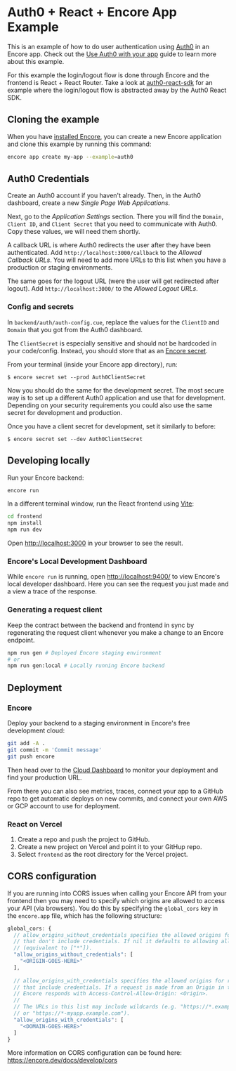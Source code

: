 # Auth0 + React + Encore App Example

This is an example of how to do user authentication using [Auth0](https://auth0.com/) in an Encore app. 
Check out the [Use Auth0 with your app](https://encore.dev/docs/how-to/auth0-auth) guide to learn more about this example.

For this example the login/logout flow is done through Encore and the frontend is React + React Router.
Take a look at [auth0-react-sdk](https://github.com/encoredev/examples/blob/main/auth0-react-sdk) for an example where the login/logout flow is abstracted away by the Auth0 React SDK.

## Cloning the example

When you have [installed Encore](https://encore.dev/docs/install), you can create a new Encore application and clone
this example by running this command:

```bash
encore app create my-app --example=auth0
```

## Auth0 Credentials

Create an Auth0 account if you haven't already. Then, in the Auth0 dashboard, create a new *Single Page Web Applications*.

Next, go to the *Application Settings* section. There you will find the `Domain`, `Client ID`, and `Client Secret` that you need to communicate with Auth0. 
Copy these values, we will need them shortly.

A callback URL is where Auth0 redirects the user after they have been authenticated. 
Add `http://localhost:3000/callback` to the *Allowed Callback URLs*. 
You will need to add more URLs to this list when you have a production or staging environments. 

The same goes for the logout URL (were the user will get redirected after logout). Add `http://localhost:3000/` to the *Allowed Logout URLs*.

### Config and secrets

In `backend/auth/auth-config.cue`, replace the values for the `ClientID` and `Domain` that you got from the Auth0 dashboard.

The `ClientSecret` is especially sensitive and should not be hardcoded in your code/config. Instead, you should store that as an [Encore secret](https://encore.dev/docs/primitives/secrets).

From your terminal (inside your Encore app directory), run:

```shell
$ encore secret set --prod Auth0ClientSecret
```

Now you should do the same for the development secret. The most secure way is to set up a different Auth0 application and use that for development.
Depending on your security requirements you could also use the same secret for development and production.

Once you have a client secret for development, set it similarly to before:

```shell
$ encore secret set --dev Auth0ClientSecret
```

## Developing locally

Run your Encore backend:

```bash
encore run
```

In a different terminal window, run the React frontend using [Vite](https://vitejs.dev/):

```bash
cd frontend
npm install
npm run dev
```

Open [http://localhost:3000](http://localhost:3000) in your browser to see the result.

### Encore's Local Development Dashboard

While `encore run` is running, open [http://localhost:9400/](http://localhost:9400/) to view Encore's local developer dashboard.
Here you can see the request you just made and a view a trace of the response.

### Generating a request client

Keep the contract between the backend and frontend in sync by regenerating the request client whenever you make a change
to an Encore endpoint.

```bash
npm run gen # Deployed Encore staging environment
# or
npm run gen:local # Locally running Encore backend
```

## Deployment

### Encore

Deploy your backend to a staging environment in Encore's free development cloud:

```bash
git add -A .
git commit -m 'Commit message'
git push encore
```

Then head over to the [Cloud Dashboard](https://app.encore.dev) to monitor your deployment and find your production URL.

From there you can also see metrics, traces, connect your app to a
GitHub repo to get automatic deploys on new commits, and connect your own AWS or GCP account to use for deployment.

### React on Vercel

1. Create a repo and push the project to GitHub.
2. Create a new project on Vercel and point it to your GitHup repo.
3. Select `frontend` as the root directory for the Vercel project.

## CORS configuration

If you are running into CORS issues when calling your Encore API from your frontend then you may need to specify which
origins are allowed to access your API (via browsers). You do this by specifying the `global_cors` key in the `encore.app`
file, which has the following structure:

```js
global_cors: {
  // allow_origins_without_credentials specifies the allowed origins for requests
  // that don't include credentials. If nil it defaults to allowing all domains
  // (equivalent to ["*"]).
  "allow_origins_without_credentials": [
    "<ORIGIN-GOES-HERE>"
  ],
        
  // allow_origins_with_credentials specifies the allowed origins for requests
  // that include credentials. If a request is made from an Origin in this list
  // Encore responds with Access-Control-Allow-Origin: <Origin>.
  //
  // The URLs in this list may include wildcards (e.g. "https://*.example.com"
  // or "https://*-myapp.example.com").
  "allow_origins_with_credentials": [
    "<DOMAIN-GOES-HERE>"
  ]
}
```

More information on CORS configuration can be found here: https://encore.dev/docs/develop/cors
